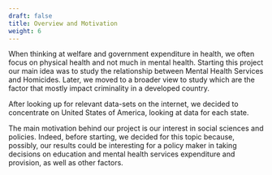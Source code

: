 ```yaml
---
draft: false
title: Overview and Motivation
weight: 6
---
```


When thinking at welfare and government expenditure in health, we often focus on physical health and not much in mental health. Starting this project our main idea was to study the relationship between Mental Health Services and Homicides. Later, we moved to a broader view to study which are the factor that mostly impact criminality in a developed country. 

After looking up for relevant data-sets on the internet, we decided to concentrate on United States of America, looking at data for each state.

The main motivation behind our project is our interest in social sciences and policies. Indeed, before starting, we decided for this topic because, possibly, our results could be interesting for a policy maker in taking decisions on education and mental health services expenditure and provision, as well as other factors.